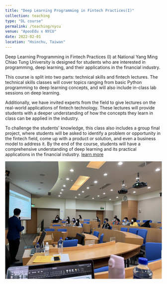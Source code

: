 ```yaml
---
title: "Deep Learning Programming in Fintech Practices(I)"
collection: teaching
type: "DL course"
permalink: /teaching/nycu
venue: "ApooEdu x NYCU"
date: 2022-02-01
location: "Hsinchu, Taiwan"
---
```


  Deep Learning Programming in Fintech Practices (I) at National Yang Ming Chiao Tung University is designed for students who are interested in programming, deep learning, and their applications in the financial industry.

  This course is split into two parts: technical skills and fintech lectures. The technical skills classes will cover topics ranging from basic Python programming to deep learning concepts, and will also include in-class lab sessions on deep learning.

  Additionally, we have invited experts from the field to give lectures on the real-world applications of fintech technology. These lectures will provide students with a deeper understanding of how the concepts they learn in class can be applied in the industry.

  To challenge the students' knowledge, this class also includes a group final project, where students will be asked to identify a problem or opportunity in the fintech field, come up with a product or solution, and even a business model to address it. By the end of the course, students will have a comprehensive understanding of deep learning and its practical applications in the financial industry. 
[learn more](https://timetable.nycu.edu.tw/?r=main/crsoutline&Acy=111&Sem=1&CrsNo=517151&lang=zh-tw)

![photo](/images/teaching/nycu1.jpg)